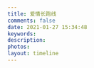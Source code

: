 ```yaml
---
title: 爱情长跑线
comments: false
date: 2021-01-27 15:34:48
keywords:
description:
photos:
layout: timeline
---
```

